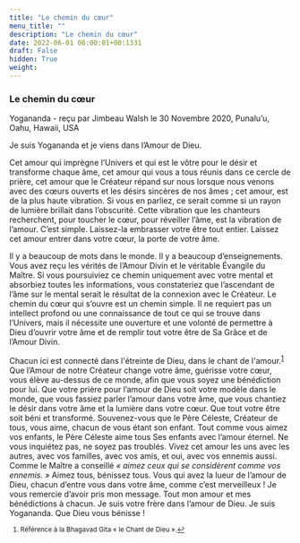 ```yaml
---
title: "Le chemin du cœur"
menu_title: ""
description: "Le chemin du cœur"
date: 2022-06-01 06:00:01+00:1331
draft: False
hidden: True
weight:
---
```

### Le chemin du cœur

Yogananda - reçu par Jimbeau Walsh le 30 Novembre 2020, Punalu’u, Oahu, Hawaii, USA

Je suis Yogananda et je viens dans l’Amour de Dieu.

Cet amour qui imprègne l’Univers et qui est le vôtre pour le désir et transforme chaque âme, cet amour qui vous a tous réunis dans ce cercle de prière, cet amour que le Créateur répand sur nous lorsque nous venons avec des cœurs ouverts et les désirs sincères de nos âmes ; cet amour, est de la plus haute vibration. Si vous en parliez, ce serait comme si un rayon de lumière brillait dans l’obscurité. Cette vibration que les chanteurs recherchent, pour toucher le cœur, pour réveiller l’âme, est la vibration de l’amour. C’est simple. Laissez-la embrasser votre être tout entier. Laissez cet amour entrer dans votre cœur, la porte de votre âme.

Il y a beaucoup de mots dans le monde. Il y a beaucoup d’enseignements. Vous avez reçu les vérités de l’Amour Divin et le véritable Évangile du Maître. Si vous poursuiviez ce chemin uniquement avec votre mental et absorbiez toutes les informations, vous constateriez que l’ascendant de l’âme sur le mental serait le résultat de la connexion avec le Créateur. Le chemin du cœur qui s’ouvre est un chemin simple. Il ne requiert pas un intellect profond ou une connaissance de tout ce qui se trouve dans l’Univers, mais il nécessite une ouverture et une volonté de permettre à Dieu d’ouvrir votre âme et de remplir tout votre être de Sa Grâce et de l’Amour Divin.

Chacun ici est connecté dans l'étreinte de Dieu, dans le chant de l'amour.<sup id=”a1”>[1](#f1)</sup> Que l’Amour de notre Créateur change votre âme, guérisse votre cœur, vous élève au-dessus de ce monde, afin que vous soyez une bénédiction pour lui. Que votre prière pour l’amour de Dieu soit votre modèle dans le monde, que vous fassiez parler l’amour dans votre âme, que vous chantiez le désir dans votre âme et la lumière dans votre cœur. Que tout votre être soit béni et transformé. Souvenez-vous que le Père Céleste, Créateur de tous, vous aime, chacun de vous étant son enfant. Tout comme vous aimez vos enfants, le Père Céleste aime tous Ses enfants avec l’amour éternel. Ne vous inquiétez pas, ne soyez pas troublés. Vivez cet amour les uns avec les autres, avec vos familles, avec vos amis, et oui, avec vos ennemis aussi. Comme le Maître a conseillé *« aimez ceux qui se considèrent comme vos ennemis. »* Aimez tous, bénissez tous. Vous qui avez la lueur de l’amour de Dieu, chacun d’entre vous dans votre âme, comme c’est merveilleux ! Je vous remercie d’avoir pris mon message. Tout mon amour et mes bénédictions à chacun. Je suis votre frère dans l’amour de Dieu. Je suis Yogananda. Que Dieu vous bénisse !
<small>

1. <large id=”f1”> Référence à la Bhagavad Gita « le Chant de Dieu ».[↩](#a1)





